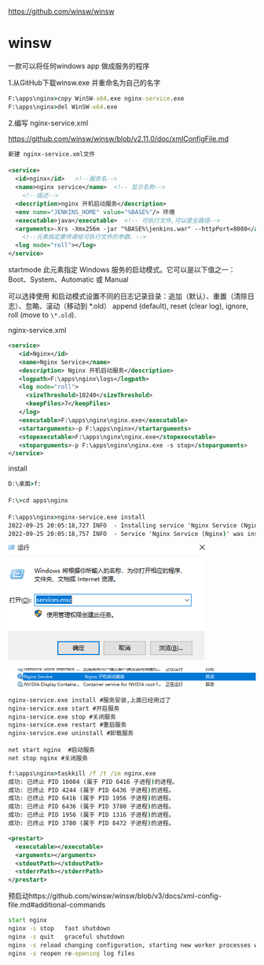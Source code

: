 https://github.com/winsw/winsw

# winsw

一款可以将任何windows app 做成服务的程序

1.从GitHub下载winsw.exe 并重命名为自己的名字

```cmd
F:\apps\nginx>copy WinSW-x64.exe nginx-service.exe
F:\apps\nginx>del WinSW-x64.exe
```

2.编写 nginx-service.xml

https://github.com/winsw/winsw/blob/v2.11.0/doc/xmlConfigFile.md

```xml
新建 nginx-service.xml文件

<service>
  <id>nginx</id>   <!--服务名-->
  <name>nginx service</name>  <!-- 显示名称-->
    <!--描述-->
  <description>nginx 开机启动服务</description>
  <env name="JENKINS_HOME" value="%BASE%"/> 环境
  <executable>java</executable>  <!-- 可执行文件,可以是全路径-->
  <arguments>-Xrs -Xmx256m -jar "%BASE%\jenkins.war" --httpPort=8080</arguments>
    <!--元素指定要传递给可执行文件的参数。-->
  <log mode="roll"></log>
</service>
```

startmode 此元素指定 Windows 服务的启动模式。它可以是以下值之一：Boot、System、Automatic 或 Manual

可以选择使用 <logpath> 和启动模式设置不同的日志记录目录：追加（默认）、重置（清除日志）、忽略、滚动（移动到 \*.old）  append (default), reset (clear log), ignore, roll (move to `\*.old`).

nginx-service.xml

```xml
<service>
   <id>Nginx</id>
   <name>Nginx Service</name>
   <description> Nginx 开机启动服务</description>
   <logpath>F:\apps\nginx\logs</logpath>
   <log mode="roll">
     <sizeThreshold>10240</sizeThreshold>
	 <keepFiles>7</keepFiles>
   </log>
   <executable>F:\apps\nginx\nginx.exe</executable>
   <startarguments>-p F:\apps\nginx</startarguments>
   <stopexecutable>F:\apps\nginx\nginx.exe</stopexecutable>
   <stoparguments>-p F:\apps\nginx\nginx.exe -s stop</stoparguments>
</service>
```

install

```cmd
D:\桌面>f:

F:\>cd apps\nginx

F:\apps\nginx>nginx-service.exe install
2022-09-25 20:05:18,727 INFO  - Installing service 'Nginx Service (Nginx)'...
2022-09-25 20:05:18,757 INFO  - Service 'Nginx Service (Nginx)' was installed successfully.
```

![image-20220925193220887](将任何程序做成服务.assets/image-20220925193220887.png)

![image-20220925200611137](将任何程序做成服务.assets/image-20220925200611137.png)



```cmd
nginx-service.exe install #服务安装,上面已经用过了
nginx-service.exe start #开启服务
nginx-service.exe stop #关闭服务
nginx-service.exe restart #重启服务
nginx-service.exe uninstall #卸载服务

net start nginx  #启动服务
net stop nginx #关闭服务
```

```cmd
f:\apps\nginx>taskkill /f /t /im nginx.exe
成功: 已终止 PID 10084 (属于 PID 6416 子进程)的进程。
成功: 已终止 PID 4244 (属于 PID 6436 子进程)的进程。
成功: 已终止 PID 6416 (属于 PID 1956 子进程)的进程。
成功: 已终止 PID 6436 (属于 PID 3780 子进程)的进程。
成功: 已终止 PID 1956 (属于 PID 1316 子进程)的进程。
成功: 已终止 PID 3780 (属于 PID 8472 子进程)的进程。
```

```xml
<prestart>
  <executable></executable>
  <arguments></arguments>
  <stdoutPath></stdoutPath>
  <stderrPath></stderrPath>
</prestart>
```

预启动https://github.com/winsw/winsw/blob/v3/docs/xml-config-file.md#additional-commands

```cmd
start nginx
nginx -s stop	fast shutdown
nginx -s quit	graceful shutdown
nginx -s reload	changing configuration, starting new worker processes with a new configuration, graceful shutdown of old worker processes
nginx -s reopen	re-opening log files
```

